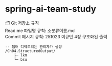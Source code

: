 # spring-ai-team-study

🗂️ Git 저장소 규칙  
Read me 파일명 규칙: 소분류이름.md  
Commit 메시지 규칙: 251023 이규민 4장 구조화된 출력  

```
-- 챕터 디렉토리는 관리자가 생성
/Ch04.StructuredOutput/
    ├─ lkm
    └─ bsu
```
